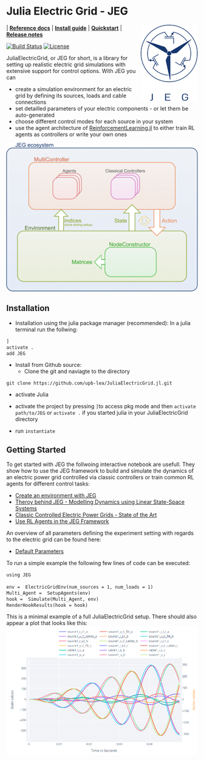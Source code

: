 
# Julia Electric Grid - JEG  

<img align="right" width="150" height="200" src="docs/logo.png">

| [**Reference docs**](https://upb-lea.github.io/JuliaElectricGrid.jl/dev/)
| [**Install guide**](#installation)
| [**Quickstart**](#getting-started)
| [**Release notes**](https://github.com/upb-lea/JuliaElectricGrid.jl/releases/new)

[![Build Status](https://github.com/upb-lea/JuliaElectricGrid.jl/actions/workflows/CI.yml/badge.svg)](https://github.com/upb-lea/JuliaElectricGrid.jl/actions/workflows/CI.yml)
[![License](https://img.shields.io/github/license/mashape/apistatus.svg?maxAge=2592000)](https://github.com/upb-lea/JuliaElectricGrid.jl/blob/main/LICENSE)




JuliaElectricGrid, or JEG for short, is a library for setting up realistic electric grid simulations with extensive support for control options. With JEG you can
- create a simulation environment for an electric grid by defining its sources, loads and cable connections
- set detailled parameters of your electric components - or let them be auto-generated
- choose different control modes for each source in your system
- use the agent architecture of [ReinforcementLearning.jl](https://juliareinforcementlearning.org/) to either train RL agents as controllers or write your own ones


![JEG Framework](docs/src/assets/OverviewJEG.png)

## Installation
- Installation using the julia package manager (recommended):
In a julia terminal run the follwing:
```
]
activate .
add JEG
```

- Install from Github source:
  - Clone the git and naviagte to the directory
```
git clone https://github.com/upb-lea/JuliaElectricGrid.jl.git
```
  - activate Julia

  - activate the project by pressing `]`to access pkg mode and then `activate path/to/JEG` or `activate .` if you started julia in your JuliaElectricGrid directory
  - run `instantiate`

## Getting Started

To get started with JEG  the follwoing interactive notebook are usefull. They show how to use the JEG framework to build and simulate the dynamics of an electric power grid controlled via classic controllers or train common RL agents for different control tasks:
* [Create an environment with JEG](https://github.com/upb-lea/JuliaElectricGrid.jl/blob/main/examples/notebooks/Env_Create_DEMO.ipynb)
* [Theroy behind JEG - Modelling Dynamics using Linear State-Space Systems](https://github.com/upb-lea/JuliaElectricGrid.jl/blob/main/examples/notebooks/NodeConstructor_Theory_DEMO.ipynb)
* [Classic Controlled Electric Power Grids - State of the Art](https://github.com/upb-lea/JuliaElectricGrid.jl/blob/main/examples/notebooks/Classical_Controllers_Introduction.ipynb)
* [Use RL Agents in the JEG Framework](https://github.com/upb-lea/JuliaElectricGrid.jl/blob/main/examples/notebooks/RL_Single_Agent_DEMO.ipynb)

An overview of all parameters defining the experiment setting with regards to the electric grid can be found here:
* [Default Parameters](https://github.com/upb-lea/JuliaElectricGrid.jl/blob/main/examples/notebooks/Default_Parameters.ipynb)


To run a simple example the following few lines of code can be executed:

```
using JEG

env =  ElectricGridEnv(num_sources = 1, num_loads = 1)
Multi_Agent =  SetupAgents(env)
hook =  Simulate(Multi_Agent, env)
RenderHookResults(hook = hook)
```

This is a minimal example of a full JuliaElectricGrid setup. 
There should also appear a plot that looks like this:
![output of the minimal example](docs/src/assets/output1.png)

